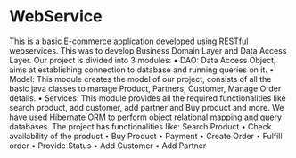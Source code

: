 # WebService
This is a basic E-commerce application developed using RESTful webservices. This was to develop Business Domain Layer 
and Data Access Layer. Our project is divided into 3 modules:
	•	DAO: Data Access Object, aims at establishing connection to database and running queries on it.
	•	Model: This module creates the model of our project, consists of all the basic java classes to manage Product, 
    Partners, Customer, Manage Order details.
	•	Services: This module provides all the required functionalities like search product, add customer, 
    add partner and Buy product and more.
We have used Hibernate ORM to perform object relational mapping and query databases. The project has functionalities like: Search Product
	•	Check availability of the product
	•	Buy Product
	•	Payment
	•	Create Order
	•	Fulfill order
	•	Provide Status
	•	Add Customer
	•	Add Partner  


